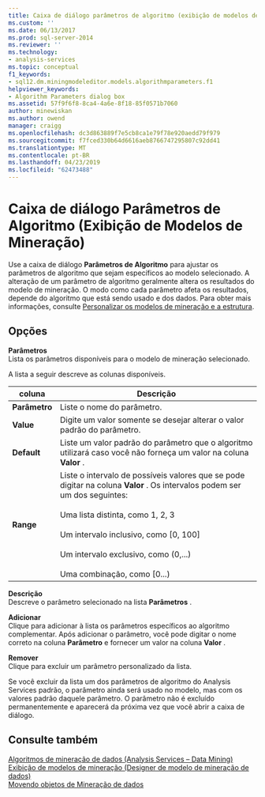 ```yaml
---
title: Caixa de diálogo parâmetros de algoritmo (exibição de modelos de mineração) | Microsoft Docs
ms.custom: ''
ms.date: 06/13/2017
ms.prod: sql-server-2014
ms.reviewer: ''
ms.technology:
- analysis-services
ms.topic: conceptual
f1_keywords:
- sql12.dm.miningmodeleditor.models.algorithmparameters.f1
helpviewer_keywords:
- Algorithm Parameters dialog box
ms.assetid: 57f9f6f8-8ca4-4a6e-8f18-85f0571b7060
author: minewiskan
ms.author: owend
manager: craigg
ms.openlocfilehash: dc3d863889f7e5cb8ca1e79f78e920aedd79f979
ms.sourcegitcommit: f7fced330b64d6616aeb8766747295807c92dd41
ms.translationtype: MT
ms.contentlocale: pt-BR
ms.lasthandoff: 04/23/2019
ms.locfileid: "62473488"
---
```

# <a name="algorithm-parameters-dialog-box-mining-models-view"></a>Caixa de diálogo Parâmetros de Algoritmo (Exibição de Modelos de Mineração)
  Use a caixa de diálogo **Parâmetros de Algoritmo** para ajustar os parâmetros de algoritmo que sejam específicos ao modelo selecionado. A alteração de um parâmetro de algoritmo geralmente altera os resultados do modelo de mineração. O modo como cada parâmetro afeta os resultados, depende do algoritmo que está sendo usado e dos dados. Para obter mais informações, consulte [Personalizar os modelos de mineração e a estrutura](data-mining/customize-mining-models-and-structure.md).  
  
## <a name="options"></a>Opções  
 **Parâmetros**  
 Lista os parâmetros disponíveis para o modelo de mineração selecionado.  
  
 A lista a seguir descreve as colunas disponíveis.  
  
|coluna|Descrição|  
|------------|-----------------|  
|**Parâmetro**|Liste o nome do parâmetro.|  
|**Value**|Digite um valor somente se desejar alterar o valor padrão do parâmetro.|  
|**Default**|Liste um valor padrão do parâmetro que o algoritmo utilizará caso você não forneça um valor na coluna **Valor** .|  
|**Range**|Liste o intervalo de possíveis valores que se pode digitar na coluna **Valor** . Os intervalos podem ser um dos seguintes:<br /><br /> Uma lista distinta, como 1, 2, 3<br /><br /> Um intervalo inclusivo, como [0, 100]<br /><br /> Um intervalo exclusivo, como (0,...)<br /><br /> Uma combinação, como [0...)|  
  
 **Descrição**  
 Descreve o parâmetro selecionado na lista **Parâmetros** .  
  
 **Adicionar**  
 Clique para adicionar à lista os parâmetros específicos ao algoritmo complementar. Após adicionar o parâmetro, você pode digitar o nome correto na coluna **Parâmetro** e fornecer um valor na coluna **Valor** .  
  
 **Remover**  
 Clique para excluir um parâmetro personalizado da lista.  
  
 Se você excluir da lista um dos parâmetros de algoritmo do Analysis Services padrão, o parâmetro ainda será usado no modelo, mas com os valores padrão daquele parâmetro. O parâmetro não é excluído permanentemente e aparecerá da próxima vez que você abrir a caixa de diálogo.  
  
## <a name="see-also"></a>Consulte também  
 [Algoritmos de mineração de dados &#40;Analysis Services – Data Mining&#41;](data-mining/data-mining-algorithms-analysis-services-data-mining.md)   
 [Exibição de modelos de mineração &#40;Designer de modelo de mineração de dados&#41;](mining-models-view-data-mining-model-designer.md)   
 [Movendo objetos de Mineração de dados](data-mining/moving-data-mining-objects.md)  
  
  
